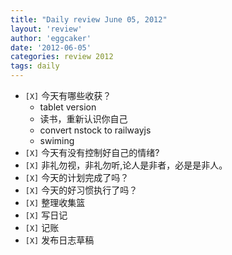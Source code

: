 ```yaml
---
title: "Daily review June 05, 2012" 
layout: 'review'
author: 'eggcaker'
date: '2012-06-05'
categories: review 2012
tags: daily
---
```



  * `[X]` 今天有哪些收获？ 
    * tablet version 
    * 读书，重新认识你自己 
    * convert nstock to railwayjs 
    * swiming 
  * `[X]` 今天有没有控制好自己的情绪? 
  * `[X]` 非礼勿视，非礼勿听,论人是非者，必是是非人。 
  * `[X]` 今天的计划完成了吗？ 
  * `[X]` 今天的好习惯执行了吗？ 
  * `[X]` 整理收集篮 
  * `[X]` 写日记 
  * `[X]` 记账 
  * `[X]` 发布日志草稿 


